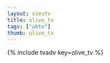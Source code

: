 ```yaml
--- 
layout: sieutv
title: olive_tv
tags: ["uktv"]
thumb: olive_tv
---
```

{% include tvadv key=olive_tv %}
